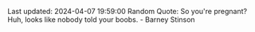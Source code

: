 Last updated: 2024-04-07 19:59:00
Random Quote: So you're pregnant? Huh, looks like nobody told your boobs. - Barney Stinson